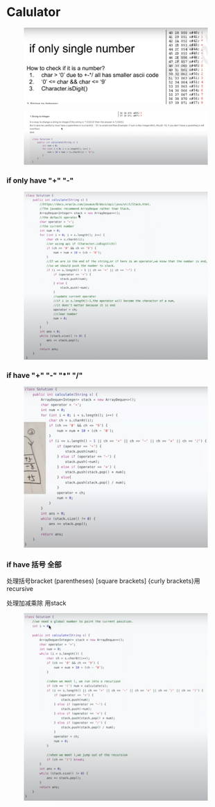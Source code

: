 # Calulator

<figure><img src="../.gitbook/assets/image (10).png" alt=""><figcaption></figcaption></figure>

<figure><img src="../.gitbook/assets/image (6) (1).png" alt=""><figcaption></figcaption></figure>

### if only have "+" "-"

<figure><img src="../.gitbook/assets/image (3) (4).png" alt=""><figcaption></figcaption></figure>

### if have "+" "-" "\*" "/"

<figure><img src="../.gitbook/assets/image (4) (3).png" alt=""><figcaption></figcaption></figure>

### if have 括号 全部

处理括号bracket (parentheses) \[square brackets] {curly brackets}用recursive&#x20;

处理加减乘除 用stack

<figure><img src="../.gitbook/assets/image (8).png" alt=""><figcaption></figcaption></figure>
